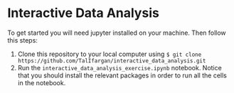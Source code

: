 # Interactive Data Analysis
To get started you will need jupyter installed on your machine. Then follow this steps:
1. Clone this repository to your local computer using ```$ git clone https://github.com/TalIfargan/interactive_data_analysis.git```
2. Run the ```interactive_data_analysis_exercise.ipynb``` notebook. Notice that you should install the relevant packages in order to run all the cells in the notebook.
